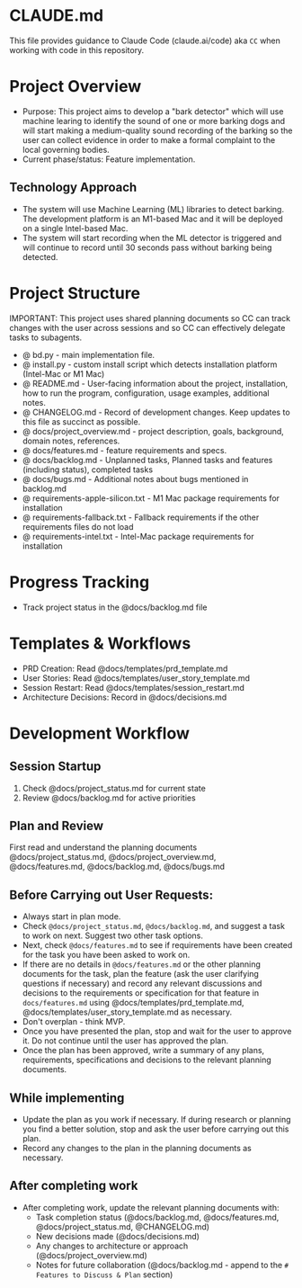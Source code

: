 # CLAUDE.md
This file provides guidance to Claude Code (claude.ai/code) aka `CC` when working with code in this repository.

# Project Overview
- Purpose: This project aims to develop a "bark detector" which will use machine learing to identify the sound of one or more barking dogs and will start making a medium-quality sound recording of the barking so the user can collect evidence in order to make a formal complaint to the local governing bodies.
- Current phase/status: Feature implementation.

## Technology Approach
- The system will use Machine Learning (ML) libraries to detect barking. The development platform is an M1-based Mac and it will be deployed on a single Intel-based Mac.
- The system will start recording when the ML detector is triggered and will continue to record until 30 seconds pass without barking being detected.

# Project Structure
IMPORTANT: This project uses shared planning documents so CC can track changes with the user across sessions and so CC can effectively delegate tasks to subagents.

- @ bd.py - main implementation file.
- @ install.py - custom install script which detects installation platform (Intel-Mac or M1 Mac)
- @ README.md - User-facing information about the project, installation, how to run the program, configuration, usage examples, additional notes.
- @ CHANGELOG.md - Record of development changes. Keep updates to this file as succinct as possible.
- @ docs/project_overview.md - project description, goals, background, domain notes, references.
- @ docs/features.md - feature requirements and specs.
- @ docs/backlog.md - Unplanned tasks, Planned tasks and features (including status), completed tasks
- @ docs/bugs.md - Additional notes about bugs mentioned in backlog.md
- @ requirements-apple-silicon.txt - M1 Mac package requirements for installation
- @ requirements-fallback.txt - Fallback requirements if the other requirements files do not load
- @ requirements-intel.txt - Intel-Mac package requirements for installation

# Progress Tracking
- Track project status in the @docs/backlog.md file

# Templates & Workflows
- PRD Creation: Read @docs/templates/prd_template.md
- User Stories: Read @docs/templates/user_story_template.md  
- Session Restart: Read @docs/templates/session_restart.md
- Architecture Decisions: Record in @docs/decisions.md

# Development Workflow

## Session Startup
1. Check @docs/project_status.md for current state
2. Review @docs/backlog.md for active priorities

## Plan and Review

First read and understand the planning documents @docs/project_status.md, @docs/project_overview.md, @docs/features.md, @docs/backlog.md, @docs/bugs.md

## Before Carrying out User Requests:
- Always start in plan mode.
- Check `@docs/project_status.md`, `@docs/backlog.md`, and suggest a task to work on next. Suggest two other task options.
- Next, check `@docs/features.md` to see if requirements have been created for the task you have been asked to work on.
- If there are no details in `@docs/features.md` or the other planning documents for the task, plan the feature (ask the user clarifying questions if necessary) and record any relevant discussions and decisions to the requirements or specification for that feature in `docs/features.md` using @docs/templates/prd_template.md, @docs/templates/user_story_template.md as necessary.
- Don't overplan - think MVP.
- Once you have presented the plan, stop and wait for the user to approve it. Do not continue until the user has approved the plan.
- Once the plan has been approved, write a summary of any plans, requirements, specifications and decisions to the relevant planning documents.

## While implementing
- Update the plan as you work if necessary. If during research or planning you find a better solution, stop and ask the user before carrying out this plan. 
- Record any changes to the plan in the planning documents as necessary.

## After completing work

- After completing work, update the relevant planning documents with:
    - Task completion status (@docs/backlog.md, @docs/features.md, @docs/project_status.md, @CHANGELOG.md)
    - New decisions made (@docs/decisions.md)
    - Any changes to architecture or approach (@docs/project_overview.md)
    - Notes for future collaboration (@docs/backlog.md - append to the `# Features to Discuss & Plan` section)